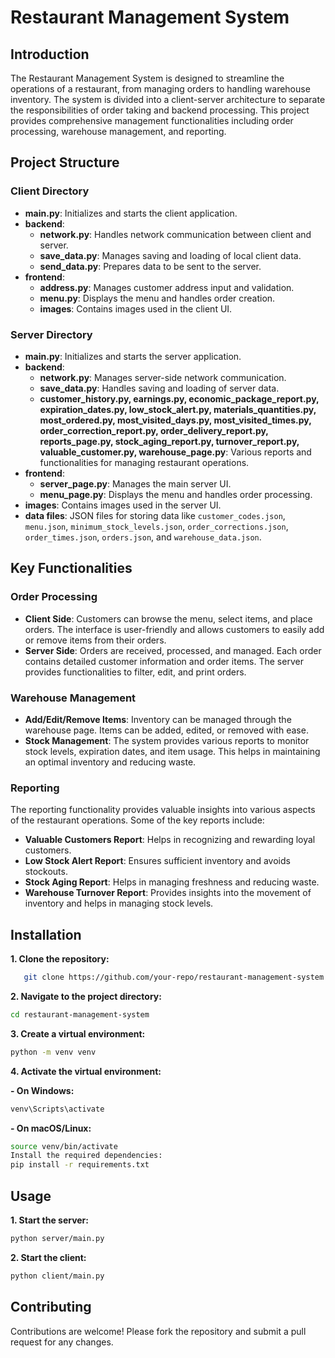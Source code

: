 # Restaurant Management System

## Introduction

The Restaurant Management System is designed to streamline the operations of a restaurant, from managing orders to handling warehouse inventory. The system is divided into a client-server architecture to separate the responsibilities of order taking and backend processing. This project provides comprehensive management functionalities including order processing, warehouse management, and reporting.

## Project Structure

### Client Directory
- **main.py**: Initializes and starts the client application.
- **backend**:
  - **network.py**: Handles network communication between client and server.
  - **save_data.py**: Manages saving and loading of local client data.
  - **send_data.py**: Prepares data to be sent to the server.
- **frontend**:
  - **address.py**: Manages customer address input and validation.
  - **menu.py**: Displays the menu and handles order creation.
  - **images**: Contains images used in the client UI.

### Server Directory
- **main.py**: Initializes and starts the server application.
- **backend**:
  - **network.py**: Manages server-side network communication.
  - **save_data.py**: Handles saving and loading of server data.
  - **customer_history.py, earnings.py, economic_package_report.py, expiration_dates.py, low_stock_alert.py, materials_quantities.py, most_ordered.py, most_visited_days.py, most_visited_times.py, order_correction_report.py, order_delivery_report.py, reports_page.py, stock_aging_report.py, turnover_report.py, valuable_customer.py, warehouse_page.py**: Various reports and functionalities for managing restaurant operations.
- **frontend**:
  - **server_page.py**: Manages the main server UI.
  - **menu_page.py**: Displays the menu and handles order processing.
- **images**: Contains images used in the server UI.
- **data files**: JSON files for storing data like `customer_codes.json`, `menu.json`, `minimum_stock_levels.json`, `order_corrections.json`, `order_times.json`, `orders.json`, and `warehouse_data.json`.

## Key Functionalities

### Order Processing
- **Client Side**: Customers can browse the menu, select items, and place orders. The interface is user-friendly and allows customers to easily add or remove items from their orders.
- **Server Side**: Orders are received, processed, and managed. Each order contains detailed customer information and order items. The server provides functionalities to filter, edit, and print orders.

### Warehouse Management
- **Add/Edit/Remove Items**: Inventory can be managed through the warehouse page. Items can be added, edited, or removed with ease.
- **Stock Management**: The system provides various reports to monitor stock levels, expiration dates, and item usage. This helps in maintaining an optimal inventory and reducing waste.

### Reporting
The reporting functionality provides valuable insights into various aspects of the restaurant operations. Some of the key reports include:
- **Valuable Customers Report**: Helps in recognizing and rewarding loyal customers.
- **Low Stock Alert Report**: Ensures sufficient inventory and avoids stockouts.
- **Stock Aging Report**: Helps in managing freshness and reducing waste.
- **Warehouse Turnover Report**: Provides insights into the movement of inventory and helps in managing stock levels.

## Installation

**1. Clone the repository:**
```bash
   git clone https://github.com/your-repo/restaurant-management-system.git
```
**2. Navigate to the project directory:**
```bash
cd restaurant-management-system
```
**3. Create a virtual environment:**

```bash
python -m venv venv
```
**4. Activate the virtual environment:**  

**- On Windows:**  

```bash
venv\Scripts\activate
```
**- On macOS/Linux:**  

```bash
source venv/bin/activate
Install the required dependencies:
pip install -r requirements.txt
```  
## Usage
**1. Start the server:**

```bash
python server/main.py
```
**2. Start the client:**
```bash
python client/main.py
```
## Contributing

Contributions are welcome! Please fork the repository and submit a pull request for any changes.